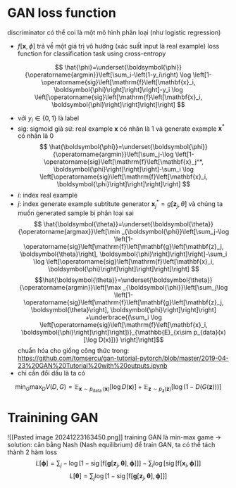# GAN loss function
discriminator có thể coi là một mô hình phân loại (như logistic regression)
* $f[\mathbf{x}, \phi]$ trả về một giá trị vô hướng (xác suất input là real example)
loss function for classification task using cross-entropy

$$
\hat{\phi}=\underset{\boldsymbol{\phi}}{\operatorname{argmin}}\left[\sum_i-\left(1-y_i\right) \log \left[1-\operatorname{sig}\left[\mathrm{f}\left[\mathbf{x}_i, \boldsymbol{\phi}\right]\right]\right]-y_i \log \left[\operatorname{sig}\left[\mathrm{f}\left[\mathbf{x}_i, \boldsymbol{\phi}\right]\right]\right]\right]
$$

* với $y_i \in \{0,1\}$ là label
* sig: sigmoid 
giả sử: real example $\mathbf{x}$ có nhãn là 1 và generate example $\mathbf{x}^*$ có nhãn là 0
$$
\hat{\boldsymbol{\phi}}=\underset{\boldsymbol{\phi}}{\operatorname{argmin}}\left[\sum_j-\log \left[1-\operatorname{sig}\left[\mathrm{f}\left[\mathbf{x}_j^*, \boldsymbol{\phi}\right]\right]\right]-\sum_i \log \left[\operatorname{sig}\left[\mathrm{f}\left[\mathbf{x}_i, \boldsymbol{\phi}\right]\right]\right]\right]
$$
* $i$: index real example
* $j$: index generate example 
subtitute generator $\mathbf{x}_j^* = g[\mathbf{z}_j, \theta]$ và chúng ta muốn generated sample bị phân loại sai 
$$
\hat{\boldsymbol{\theta}}=\underset{\boldsymbol{\theta}}{\operatorname{argmax}}\left[\min _{\boldsymbol{\phi}}\left[\sum_j-\log \left[1-\operatorname{sig}\left[\mathrm{f}\left[\mathbf{g}\left[\mathbf{z}_j, \boldsymbol{\theta}\right], \boldsymbol{\phi}\right]\right]\right]-\sum_i \log \left[\operatorname{sig}\left[\mathrm{f}\left[\mathbf{x}_i, \boldsymbol{\phi}\right]\right]\right]\right]\right]
$$
$$\hat{\boldsymbol{\theta}}=\underset{\boldsymbol{\theta}}{\operatorname{argmin}}\left[\max _{\boldsymbol{\phi}}\left[\sum_j\log \left[1-\operatorname{sig}\left[\mathrm{f}\left[\mathbf{g}\left[\mathbf{z}_j, \boldsymbol{\theta}\right], \boldsymbol{\phi}\right]\right]\right] +\underbrace{(\sum_i \log \left[\operatorname{sig}\left[\mathrm{f}\left[\mathbf{x}_i, \boldsymbol{\phi}\right]\right]\right])}_{\mathbb{E}_{x\sim p_{data}(x)[\log D(x)]}} \right]\right]$$
chuẩn hóa cho giống công thức trong: https://github.com/tomsercu/gan-tutorial-pytorch/blob/master/2019-04-23%20GAN%20Tutorial%20with%20outputs.ipynb
* chỉ cần đổi dấu là ta có 

$$
\min _G \max _D V(D, G)=\mathbb{E}_{\boldsymbol{x} \sim p_{\text {data }}(\boldsymbol{x})}[\log D(\boldsymbol{x})]+\mathbb{E}_{\boldsymbol{z} \sim p_{\boldsymbol{z}}(\boldsymbol{z})}[\log (1-D(G(\boldsymbol{z})))]
$$
# Trainining GAN
![[Pasted image 20241223163450.png]]
training GAN là min-max game 
$\rightarrow$ solution: cân bằng Nash (Nash equilibrium)
để train GAN, ta có thể tách thành 2 hàm loss 
$$
L[\boldsymbol{\phi}]=\sum_j-\log \left[1-\operatorname{sig}\left[\mathrm{f}\left[\mathbf{g}\left[\mathbf{z}_j, \boldsymbol{\theta}\right], \boldsymbol{\phi}\right]\right]\right]-\sum_i \log \left[\operatorname{sig}\left[\mathrm{f}\left[\mathbf{x}_i, \boldsymbol{\phi}\right]\right]\right]
$$
$$
L[\boldsymbol{\theta}]=\sum_j \log \left[1-\operatorname{sig}\left[\mathrm{f}\left[\mathbf{g}\left[\mathbf{z}_j, \boldsymbol{\theta}\right], \boldsymbol{\phi}\right]\right]\right]
$$
